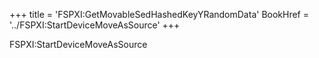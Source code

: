 +++
title = 'FSPXI:GetMovableSedHashedKeyYRandomData'
BookHref = '../FSPXI:StartDeviceMoveAsSource'
+++

FSPXI:StartDeviceMoveAsSource
